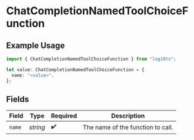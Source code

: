 # ChatCompletionNamedToolChoiceFunction

## Example Usage

```typescript
import { ChatCompletionNamedToolChoiceFunction } from "log10ts";

let value: ChatCompletionNamedToolChoiceFunction = {
  name: "<value>",
};
```

## Fields

| Field                             | Type                              | Required                          | Description                       |
| --------------------------------- | --------------------------------- | --------------------------------- | --------------------------------- |
| `name`                            | *string*                          | :heavy_check_mark:                | The name of the function to call. |